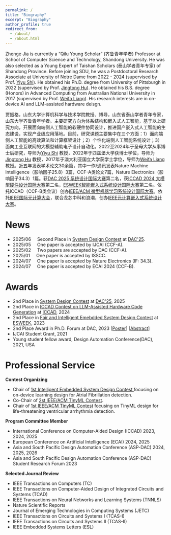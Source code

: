 ```yaml
---
permalink: /
title: "Biography"
excerpt: "Biography"
author_profile: true
redirect_from: 
  - /about/
  - /about.html
---
```


Zhenge Jia is currently a “Qilu Young Scholar” (齐鲁青年学者) Professor at School of Computer Science and Technology, Shandong University.
He was also selected as a Young Expert of Taishan Scholars (泰山学者青年专家) of Shandong Province. 
Before joining SDU, he was a Postdoctoral Research Associate at University of Notre Dame from 2022 - 2024 (supervised by Prof. [Yiyu Shi](https://www3.nd.edu/~scl/index.html)). 
He obtained his Ph.D. degree from University of Pittsburgh in 2022 (supervised by Prof. [Jingtong Hu](https://sites.pitt.edu/~jthu/index.html)). 
He obtained his B.S. degree (Honors) in Advanced Computing from Australian National University in 2017 (supervised by Prof. [Weifa Liang](https://www.cs.cityu.edu.hk/~weliang/)). 
His research interests are in on-device AI and LLM-assisted hardware deisgn.

贾振格，山东大学计算机科学与技术学院教授、博导，山东省泰山学者青年专家，山东大学齐鲁青年学者。主要研究方向为体系结构和嵌入式人工智能，基于以上研究方向，开展面向端侧人工智能的软硬件协同设计，推进国产嵌入式人工智能的生态建设，实现产业级应用落地。目前，研究课题主要集中在三个方面：1）面向端侧人工智能的高效算法和计算框架设计；2）个性化端侧人工智能系统设计；3）面向工业互联网的大模型辅助电子设计自动化。2022至2024年于圣母大学从事博士后研究，导师为[Yiyu Shi](https://www3.nd.edu/~scl/index.html) 教授，2022年于匹兹堡大学获博士学位，导师为[Jingtong Hu](https://sites.pitt.edu/~jthu/index.html) 教授，2017年于澳大利亚国立大学获学士学位，导师为[Weifa Liang](https://www.cs.cityu.edu.hk/~weliang/) 教授。近五年发表学术论文30余篇，其中一作/通讯发表Nature Machine Intelligence（影响因子25.8）3篇，CCF-A类论文7篇，Nature Electronics（影响因子34.3）1篇。获[DAC 2025 系统设计国际大赛](https://jqubcomp.github.io/dac-2025-comp/index.html)第二名，获[ICCAD 2024 大模型硬件设计国际大赛](https://nvlabs.github.io/LLM4HWDesign/results.html)第二名，[ESWEEK智能嵌入式系统设计国际大赛](https://esfair2023.github.io/ESFair/)第二名。依托ICCAD（CCF-B类会议）创办[IEEE/ACM 微型机器学习系统设计国际大赛](https://tinymlcontest.github.io/TinyML-Design-Contest/)。依托[IEEE国际元计算大会](http://meta-computing.info/)，联合龙芯中科和浪潮，创办[IEEE元计算嵌入式系统设计大赛](https://iesdcontest.github.io/iesd-2024/)。

[//]: # (His research outcomes:)

[//]: # (* Personalized Deep Learning [[ICCAD'20]&#40;https://dl.acm.org/doi/abs/10.1145/3400302.3415774?casa_token=tqZyGxa0C34AAAAA:gulGfir-bcDA-Y5VLTB6Dofwk20T4rGazQjxrxcH10hyNhrpHaW5vocT9eviqRBDMvYE_553wDGq7ao&#41;, [IJCAI'21]&#40;https://www.ijcai.org/proceedings/2021/0359.pdf&#41;, [TCAD'22]&#40;https://ieeexplore.ieee.org/document/9743335&#41;, [TCAD'24]&#40;https://ieeexplore.ieee.org/document/10499975&#41;])

[//]: # (* On-Device Learning [[DAC'21]&#40;https://ieeexplore.ieee.org/document/9586123/metrics#metrics&#41;, [ESWEEK'21]&#40;https://dl.acm.org/doi/10.1145/3476987&#41;, [NMI'22]&#40;https://www.nature.com/articles/s42256-022-00567-4&#41; , [NMI'23]&#40;https://www.nature.com/articles/s42256-023-00670-0&#41;,  [DAC'24]&#40;https://arxiv.org/abs/2311.12275&#41;, [NMI'23]&#40;https://www.nature.com/articles/s42256-023-00659-9&#41;, [TCAD'23]&#40;https://ieeexplore.ieee.org/document/10233940&#41;, [NE'24]&#40;https://www.nature.com/articles/s41928-024-01213-0&#41;, [DAC'25]&#40;&#41;])

[//]: # (* LLM4HWDesign [])

# News
* 2025/06 &nbsp; &nbsp;    Second Place in [System Design Contest](https://jqubcomp.github.io/dac-2025-comp/index.html) at [DAC'25](https://www.dac.com/Attend/Students-Scholarships/System-Design-Contest). 
* 2025/05 &nbsp; &nbsp;    One paper is accepted by IJCAI (CCF-A).
* 2025/02 &nbsp; &nbsp;    Two papers are accepted by DAC (CCF-A).
* 2025/01 &nbsp; &nbsp;    One paper is accepted by ISSCC.
* 2024/07 &nbsp; &nbsp;    One paper is accepted by Nature Electronics (IF: 34.3).
* 2024/07 &nbsp; &nbsp;    One paper is accepted by ECAI 2024 (CCF-B).

[//]: # (* 2024/06 &nbsp; &nbsp;    Two papers are accepted by ICCAD 2024 &#40;CCF-B&#41;.)

[//]: # (* 2024/06 &nbsp; &nbsp;    One paper is accepted by MICCAI 2024 &#40;CCF-B&#41;.)

[//]: # (* 2024/04 &nbsp; &nbsp;    One paper is accepted by IEEE TCAD &#40;CCF-A&#41;.)

[//]: # (* 2024/02 &nbsp; &nbsp;    One paper is accepted by DAC 2024 &#40;CCF-A&#41;.)

[//]: # (* 2023/11 &nbsp; &nbsp;    [2nd IEEE/ACM TinyML Contest]&#40;https://tinymlcontest.github.io/TinyML-Design-Contest-2023/&#41; has been successfully concluded! Congratulation to all winning teams! Results and code can be accessed [here]&#40;https://tinymlcontest.github.io/TinyML-Design-Contest-2023/Winners.html&#41;.)

[//]: # (* 2023/10 &nbsp; &nbsp;    Proposal on Personalized On-Device Federated Learning is funded by [Indiana CTSI]&#40;https://indianactsi.org/&#41;.)

[//]: # (* 2023/09 &nbsp; &nbsp;    2nd Place in [Fair and Intelligent Emebdded System Design Contest]&#40;https://esfair2023.github.io/ESFair/&#41; at [ESWEEK'23]&#40;https://esweek.org/tiny-and-fair-ml-design/&#41;. )

[//]: # (* 2023/08 &nbsp; &nbsp;    One paper is accepted by IEEE TCAD.)

[//]: # (* 2023/05 &nbsp; &nbsp;    One paper is accepted by Nature Machine Intelligence &#40;IF: 25.9&#41;.)

[//]: # (* 2023/04 &nbsp; &nbsp;    One paper is accepted by Nature Machine Intelligence &#40;IF: 25.9&#41;.)

[//]: # (* 2022/11 &nbsp; &nbsp;    [1st IEEE/ACM TinyML Contest]&#40;https://tinymlcontest.github.io/TinyML-Design-Contest/&#41; has been successfully concluded! Congratulation to all winning teams! Results and slides can be accessed [here]&#40;https://tinymlcontest.github.io/TinyML-Design-Contest/Winners.html&#41;.)

[//]: # (* 2022/10 &nbsp; &nbsp;    One paper is accepted by Nature Machine Intelligence &#40;IF: 25.9&#41;.)

[//]: # (* 2022/08 &nbsp; &nbsp;    Join [Sustainable Computing Laboratory &#40;SCL&#41;]&#40;https://www3.nd.edu/~scl/index.html&#41; at University of Notre Dame.)

[//]: # (* 2022/08 &nbsp; &nbsp;    Obtain Ph.D. degree from University of Pittsburgh.)

[//]: # (* 2022/07 &nbsp; &nbsp;    Launch [1st IEEE/ACM TinyML Contest]&#40;https://tinymlcontest.github.io/TinyML-Design-Contest/&#41;.)

# Awards
* 2nd Place in [System Design Contest](https://jqubcomp.github.io/dac-2025-comp/index.html) at [DAC'25](https://www.dac.com/Attend/Students-Scholarships/System-Design-Contest), 2025
* 2nd Place in [ICCAD Contest on LLM-Assisted Hardware Code Generation](https://nvlabs.github.io/LLM4HWDesign/results.html) at [ICCAD](https://2024.iccad.com/), 2024 
* 2nd Place in [Fair and Intelligent Emebdded System Design Contest](https://esfair2023.github.io/ESFair/) at [ESWEEK](https://esweek.org/tiny-and-fair-ml-design/), 2023 
* 2nd Place Award in Ph.D. Forum at DAC, 2023 [[Poster](https://drive.google.com/file/d/117iJwE_jHYDHIGQ5v2BSLEYuU1khPRd0/view?usp=sharing)] [[Abstract](https://drive.google.com/file/d/1D79GJMJfS3gwThoH8d4TxPMr2FrZ193D/view?usp=sharing)]
* IJCAI Student Grant, 2021
* Young student fellow award, Design Automation Conference(DAC), 2021, USA 

[//]: # (* Young student fellow award, Design Automation Conference&#40;DAC&#41;, 2020, USA)

# Professional Service 
**Contest Organizing** 
* Chair of [1st Intelligent Embedded System Design Contest ](https://iesdcontest.github.io/iesd-2024/) focusing on on-device learning design for Atrial Fibrillation detection. 
* Co-Chair of [2st IEEE/ACM TinyML Contest](https://tinymlcontest.github.io/TinyML-Design-Contest-2023/index.html). 
* Chair of [1st IEEE/ACM TinyML Contest](https://tinymlcontest.github.io/TinyML-Design-Contest/) focusing on TinyML design for life-threatening ventricular arrhythmia detection. 

**Program Committee Member**
* International Conference on Computer-Aided Design (ICCAD) 2023, 2024, 2025
* European Conference on Artificial Intelligence (ECAI) 2024, 2025
* Asia and South Pacific Design Automation Conference (ASP-DAC) 2024, 2025, 2026
* Asia and South Pacific Design Automation Conference (ASP-DAC) Student Research Forum 2023

**Selected Journal Review**
* IEEE Transactions on Computers (TC)
* IEEE Transactions on Computer-Aided Design of Integrated Circuits and Systems (TCAD)
* IEEE Transactions on Neural Networks and Learning Systems (TNNLS)
* Nature Scientific Reports
* Journal of Emerging Technologies in Computing Systems (JETC)
* IEEE Transactions on Circuits and Systems I (TCAS-I)
* IEEE Transactions on Circuits and Systems II (TCAS-II)
* IEEE Embedded Systems Letters (ESL)

[//]: # (* IEEE Access)
[//]: # (* ACM Transactions on Cyber-Physical Systems &#40;TCPS&#41;)





[//]: # (# Teaching &#40;as Teaching Assistant&#41;)

[//]: # (* **ECE 0142** Computer Organization, Spring 2018)

[//]: # (* **ECE 0132** Digital Logic, Fall 2018)

[//]: # (* **ECE 0501** Digital Logic Laboratory, Spring 2019)

[//]: # (* **CoE 1502** Advanced Digital Design Concepts, Fall 2019)